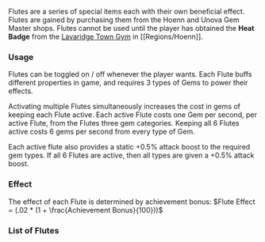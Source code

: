 Flutes are a series of special items each with their own beneficial effect. Flutes are gained by purchasing them from the Hoenn and Unova Gem Master shops. Flutes cannot be used until the player has obtained the **Heat Badge** from the [Lavaridge Town Gym](#!Gyms/Lavaridge_Town) in [[Regions/Hoenn]].

### Usage
Flutes can be toggled on / off whenever the player wants. Each Flute buffs different properties in game, and requires 3 types of Gems to power their effects.

Activating multiple Flutes simultaneously increases the cost in gems of keeping each Flute active. Each active Flute costs one Gem per second, per active Flute, from the Flutes three gem categories. Keeping all 6 Flutes active costs 6 gems per second from every type of Gem.

Each active flute also provides a static +0.5% attack boost to the required gem types. If all 6 Flutes are active, then all types are given a +0.5% attack boost.

### Effect

The effect of each Flute is determined by achievement bonus:
$Flute Effect = (.02 * (1 + \frac{Achievement Bonus}{100}))$

### List of Flutes
